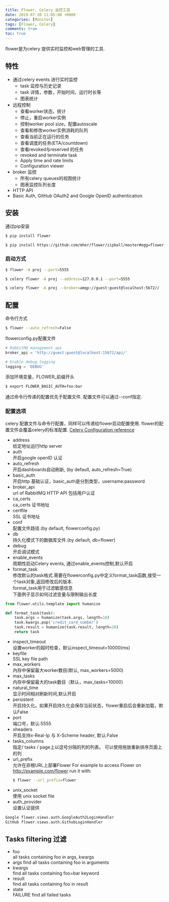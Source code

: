 ```yaml
---
title: Flower, Celery 监控工具
date: 2019-07-30 11:05:00 +0800
categories: [Monitor]
tags: [Flower, Celery]
comments: true
toc: true
---
```


flower是为celery 提供实时监控和web管理的工具.

## 特性
* 通过celery events 进行实时监控
  * task 监控与历史记录
  * task 详情，参数，开始时间，运行时长等
  * 图表统计
* 远程控制
  * 查看worker状态，统计
  * 停止，重启worker实例
  * 控制worker pool size，配置autoscale
  * 查看和修改worker实例消耗的队列
  * 查看当前正在运行的任务
  * 查看调度的任务(ETA/countdown)
  * 查看revoked与reserved 的任务
  * revoked and terminate task
  * Apply time and rate limits
  * Configuration viewer
* broker 监控
  * 所有celery queues的视图统计
  * 图表监控队列长度
* HTTP API
* Basic Auth, GitHub OAuth2 and Google OpenID authentication


## 安装
通过pip安装
```bash
$ pip install flower
```
```bash
$ pip install https://github.com/mher/flower/zipball/master#egg=flower
```

### 启动方式
```bash 
$ flower -A proj --port=5555
```
```bash 
$ celery flower -A proj --address=127.0.0.1 --port=5555
```
```bash 
$ celery flower -A proj --broker=amqp://guest:guest@localhost:5672//
```

## 配置
命令行方式
```bash
$ flower --auto_refresh=False
```
flowerconfig.py配置文件
```python
# RabbitMQ management api
broker_api = 'http://guest:guest@localhost:15672/api/'

# Enable debug logging
logging = 'DEBUG'
```
添加环境变量，FLOWER_前缀开头
```bash
$ export FLOWER_BASIC_AUTH=foo:bar
```
通过命令行传递的配置优先于配置文件.
配置文件可以通过--conf指定.

### 配置选项
celery 配置文件与命令行配置，同样可以传递给flower启动配置使用. flower的配置文件会覆盖celery的标准配置.
[Celery Configuration reference](http://docs.celeryproject.org/en/latest/userguide/configuration.html)

* address  
  给定地址运行http server
* auth  
  开启google openID 认证
* auto_refresh  
开启dashboards自动刷新, (by default, auto_refresh=True)
* basic_auth  
  开启http 基础认证，basic_auth是分割类型，username:password
* broker_api  
  url of RabbitMQ HTTP API 包括用户认证
* ca_certs  
  ca_certs 证书地址
* certfile  
  SSL 证书地址
* conf   
  配置文件路径.(by default, flowerconfig.py)
* db  
  持久化模式下的数据库文件.(by default, db=flower)
* debug  
  开启调试模式
* enable_events  
周期性启动Celery events, 通过enable_events控制,默认开启
* format_task  
  修改默认的task格式.需要在flowerconfig.py中定义format_task函数,接受一个task对象,返回修改后的版本.  
  format_task用于过滤敏感信息  
  下面例子显示如何过滤变量与限制输出长度  

```python 
from flower.utils.template import humanize

def format_task(task):
    task.args = humanize(task.args, length=10)
    task.kwargs.pop('credit_card_number')
    task.result = humanize(task.result, length=20)
    return task
```

* inspect_timeout  
  设置worker的超时检查，默认inspect_timeout=10000(ms)
* keyfile  
  SSL key file path
* max_workers  
  内存中保留最大worker数目(默认, max_workers=5000)
* max_tasks  
  内存中保留最大的task数目（默认，max_tasks=10000）
* natural_time  
  显示时间相对刷新时间,默认开启
* persistent  
  开启持久化。如果开启持久化会保存当前状态，flower重启后会重新加载，默认False
* port  
  端口号，默认:5555
* xheaders  
  开启支持x-Real-Ip 与 X-Scheme header, 默认:False
* tasks_columns  
  指定/ tasks / page上以逗号分隔的列的列表。 可以使用拖放重新排序页面上的列
* url_prefix  
  允许在非根URL上部署Flower
  For example to access Flower on http://example.com/flower run it with:
  ```bash 
  $ flower --url_prefix=flower
  ```
* unix_socket  
  使用 unix socket file
* auth_provider  
  设置认证提供
```bash 
Google flower.views.auth.GoogleAuth2LoginHandler
GitHub flower.views.auth.GithubLoginHandler
```

## Tasks filtering 过滤
* foo  
  all tasks containing foo in args, kwargs
* args 
   find all tasks containing foo in arguments
* kwargs  
  find all tasks containing foo=bar keyword
* result  
  find all tasks containing foo in result
* state  
  FAILURE find all failed tasks